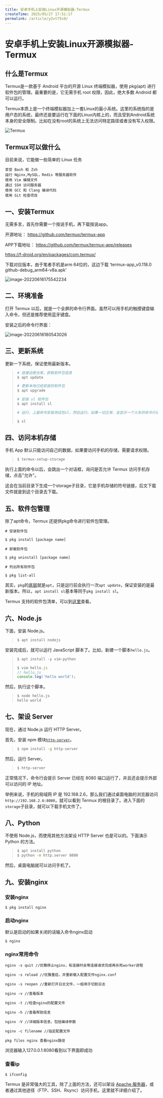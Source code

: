 ```yaml
---
title: 安卓手机上安装Linux开源模拟器-Termux
createTime: 2025/05/27 17:51:17
permalink: /article/y2vt75s9/
---
```

# 安卓手机上安装Linux开源模拟器-Termux

## 什么是Termux

Termux是一款基于 Android 平台的开源 Linux 终端模拟器，使用 pkg(apt) 进行软件包的管理。最重要的是，它无需手机 root 权限，因此，绝大多数 Android 都可以运行。

Termux本质上是一个终端模拟器加上一套Linux的最小系统。这里的系统指的是用户态的系统，最终还是要运行在下面的Linux内核上的，而且受到Android系统本身的安全限制。比如在没有root的系统上无法访问特定路径或者没有写入权限。

![Termux](https://imgoss.xgss.net/picgo/Termux.gif?aliyun)

## Termux可以做什么

目前来说，它能做一些简单的 Linux 任务

```
享受 Bash 和 Zsh
运行 Nginx,MySQL，Redis 等服务器软件
使用 Vim 编辑文件
通过 SSH 访问服务器
使用 GCC 和 Clang 编译代码
使用 Git 检查项目
```



## 一、安装Termux

无需多言，首先你需要一个按说手机，再下载按说app。

开源地址： https://github.com/termux/termux-app

APP下载地址： https://github.com/termux/termux-app/releases

https://f-droid.org/en/packages/com.termux/

下载对应版本，由于笔者手机是arm 64位的，这边下载 ‘termux-app_v0.118.0 github-debug_arm64-v8a.apk’

![image-20220616175542234](https://imgoss.xgss.net/picgo/image-20220616175542234.png?aliyun)




## 二、环境准备

打开 Termux 以后，就是一个全屏的命令行界面。虽然可以用手机的触摸键盘输入命令，但还是推荐使用蓝牙键盘。

安装之后的命令行界面：

![image-20220616180543026](https://imgoss.xgss.net/picgo/image-20220616180543026.png?aliyun)

## 三、更新系统

更新一下系统，保证使用最新版本。

> ```bash
> # 连接远程仓库，获取软件包信息
> $ apt update
> 
> # 更新本地已经安装的软件包
> $ apt upgrade
> 
> # 安装 sl 软件包
> $ apt install sl
> 
> # 运行，上面命令安装测试包sl，然后运行。如果一切正常，会显示一个火车的命令行动画。
> 
> $ sl
> ```

## 四、访问本机存储

手机 App 默认只能访问自己的数据，如果要访问手机的存储，需要请求权限。

> ```bash
> $ termux-setup-storage
> ```

执行上面的命令以后，会跳出一个对话框，询问是否允许 Termux 访问手机存储，点击"允许"。

这会在当前目录下生成一个storage子目录，它是手机存储的符号链接，后文下载文件就是到这个目录去下载。

## 五、软件包管理

除了apt命令，Termux 还提供pkg命令进行软件包管理。

```
# 安装软件包

$ pkg install [package name]

# 卸载软件包

$ pkg uninstall [package name]

# 列出所有软件包

$ pkg list-all
```

其实，`pkg`的[底层](https://github.com/termux/termux-packages/issues/2151#issuecomment-486184252)就是`apt`，只是运行前会执行一次`apt update`，保证安装的是最新版本。所以，`apt install sl`基本等同于`pkg install sl`。

Termux 支持的软件包清单，可以到[这里](https://github.com/termux/termux-packages/tree/master/packages)查看。

## 六、Node.js

下面，安装 Node.js。

> ```bash
> $ apt install nodejs
> ```

安装完成后，就可以运行 JavaScript 脚本了。比如，新建一个脚本`hello.js`。

> ```javascript
> $ apt install -y vim-python
> 
> $ vim hello.js
> // hello.js
> console.log('hello world');
> ```

然后，执行这个脚本。

> ```bash
> $ node hello.js
> hello world
> ```

## 七、架设 Server

现在，通过 Node.js 运行 HTTP Server。

首先，安装 npm 模块[`http-server`](https://www.npmjs.com/package/http-server)。

> ```bash
> $ npm install -g http-server
> ```

然后，运行 Server。

> ```bash
> $ http-server
> ```

正常情况下，命令行会提示 Server 已经在 8080 端口运行了，并且还会提示外部可以访问的 IP 地址。

举例来说，手机的局域网 IP 是 192.168.2.6，那么我们通过桌面电脑的浏览器访问`http://192.168.2.6:8080`，就可以看到 Termux 的根目录了。进入下面的`storage`子目录，就可以下载手机文件了。

## 八、Python

不使用 Node.js，而使用其他方法架设 HTTP Server 也是可以的。下面演示 Python 的方法。

> ```bash
> $ apt install python
> $ python -m http.server 8080
> ```

然后，桌面电脑就可以访问手机了。

## 九、安装nginx

### 安装nginx

```
$ pkg install nginx 
```

### 启动nginx

默认是启动的如果关闭的话输入命令nginx启动

```
$ nginx
```

### nginx常用命令

```
nginx -s quit //优雅停止nginx，有连接时会等连接请求完成再杀死worker进程

nginx -s reload //优雅重启，并重新载入配置文件nginx.conf

nginx -s reopen //重新打开日志文件，一般用于切割日志

nginx -v //查看版本

nginx -t //检查nginx的配置文件

nginx -h //查看帮助信息

nginx -V //详细版本信息，包括编译参数

nginx -c filename //指定配置文件

pkg files nginx 查看nginx路径
```

浏览器输入127.0.0.1:8080看到以下界面即成功

### 查看ip

```
$ ifconfig
```



Termux 是非常强大的工具，除了上面的方法，还可以架设 [Apache 服务器](http://www.termuxtutorials.ga/2018/06/how-to-install-apache2-in-termux-termux.html)，或者通过其他途径（FTP、SSH、Rsync）访问手机，这里就不详细介绍了。

